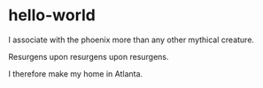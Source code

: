 # hello-world

I associate with the phoenix more than any other mythical creature. 

Resurgens upon resurgens upon resurgens.

I therefore make my home in Atlanta.
